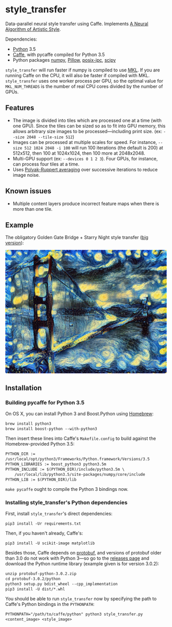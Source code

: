 # style_transfer

Data-parallel neural style transfer using Caffe. Implements [A Neural Algorithm of Artistic Style](http://arxiv.org/abs/1508.06576).

Dependencies:
- [Python](https://www.python.org) 3.5
- [Caffe](http://caffe.berkeleyvision.org), with pycaffe compiled for Python 3.5
- Python packages [numpy](http://www.numpy.org), [Pillow](https://python-pillow.org), [posix-ipc](http://semanchuk.com/philip/posix_ipc/), [scipy](http://www.scipy.org)

`style_transfer` will run faster if numpy is compiled to use [MKL](https://software.intel.com/en-us/intel-mkl). If you are running Caffe on the CPU, it will also be faster if compiled with MKL. `style_transfer` uses one worker process per GPU, so the optimal value for `MKL_NUM_THREADS` is the number of real CPU cores divided by the number of GPUs.

## Features

- The image is divided into tiles which are processed one at a time (with one GPU). Since the tiles can be sized so as to fit into GPU memory, this allows arbitrary size images to be processed&mdash;including print size. (ex: `--size 2048 --tile-size 512`)
- Images can be processed at multiple scales for speed. For instance, `--size 512 1024 2048 -i 100` will run 100 iterations (the default is 200) at 512x512, then 100 at 1024x1024, then 100 more at 2048x2048.
- Multi-GPU support (ex: `--devices 0 1 2 3`). Four GPUs, for instance, can process four tiles at a time.
- Uses [Polyak-Ruppert averaging](https://www.researchgate.net/profile/Boris_Polyak2/publication/236736831_Acceleration_of_stochastic_approximation_by_averaging_SIAM_J_Control_Optim_30_838-855/links/0f31753227e964baab000000.pdf) over successive iterations to reduce image noise.


## Known issues

- Multiple content layers produce incorrect feature maps when there is more than one tile.

## Example

The obligatory Golden Gate Bridge + Starry Night style transfer ([big version](https://s3-us-west-2.amazonaws.com/cb0a-46ef-cc86-8dda/style_transfer_examples/golden_gate_sn_big.jpg)):

<img src="examples/golden_gate_sn.jpg" width="512" height="384">

## Installation

### Building pycaffe for Python 3.5

On OS X, you can install Python 3 and Boost.Python using [Homebrew](http://brew.sh):

```
brew install python3
brew install boost-python --with-python3
```

Then insert these lines into Caffe's `Makefile.config` to build against the Homebrew-provided Python 3.5:

```
PYTHON_DIR := /usr/local/opt/python3/Frameworks/Python.framework/Versions/3.5
PYTHON_LIBRARIES := boost_python3 python3.5m
PYTHON_INCLUDE := $(PYTHON_DIR)/include/python3.5m \
	/usr/local/lib/python3.5/site-packages/numpy/core/include
PYTHON_LIB := $(PYTHON_DIR)/lib
```

`make pycaffe` ought to compile the Python 3 bindings now.

### Installing style_transfer's Python dependencies

First, install `style_transfer`'s direct dependencies:

```
pip3 install -Ur requirements.txt
```

Then, if you haven't already, Caffe's:

```
pip3 install -U scikit-image matplotlib
```

Besides those, Caffe depends on [protobuf](https://github.com/google/protobuf), and versions of protobuf older than 3.0 do not work with Python 3&mdash;so go to the [releases page](https://github.com/google/protobuf/releases) and download the Python runtime library (example given is for version 3.0.2):

```
unzip protobuf-python-3.0.2.zip
cd protobuf-3.0.2/python
python3 setup.py bdist_wheel --cpp_implementation
pip3 install -U dist/*.whl
```

You should be able to run `style_transfer` now by specifying the path to Caffe's Python bindings in the `PYTHONPATH`:

```
PYTHONPATH="/path/to/caffe/python" python3 style_transfer.py <content_image> <style_image>
```
